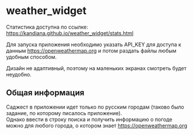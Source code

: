 # weather_widget

Статистика доступна по ссылке: https://kandiana.github.io/weather_widget/stats.html

Для запуска приложения необходимо указать API_KEY для доступа к данным https://openweathermap.org и потом раздать файлы любым удобным способом.

Дизайн не адаптивный, поэтому на маленьких экранах смотреть будет неудобно.

## Общая информация

Саджест в приложении идет только по русским городам (таково было задание, по которому писалось приложение).  
Однако ввести в строку поиска и получить информацию о погоде можно для любого города, о котором знает https://openweathermap.org  

